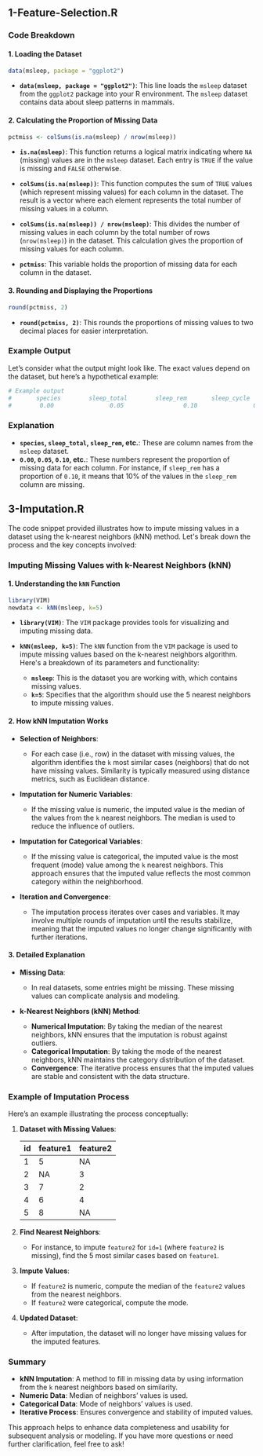 ## 1-Feature-Selection.R

### Code Breakdown

#### 1. **Loading the Dataset**

```r
data(msleep, package = "ggplot2")
```

- **`data(msleep, package = "ggplot2")`**: This line loads the `msleep` dataset from the `ggplot2` package into your R environment. The `msleep` dataset contains data about sleep patterns in mammals.

#### 2. **Calculating the Proportion of Missing Data**

```r
pctmiss <- colSums(is.na(msleep) / nrow(msleep))
```

- **`is.na(msleep)`**: This function returns a logical matrix indicating where `NA` (missing) values are in the `msleep` dataset. Each entry is `TRUE` if the value is missing and `FALSE` otherwise.
  
- **`colSums(is.na(msleep))`**: This function computes the sum of `TRUE` values (which represent missing values) for each column in the dataset. The result is a vector where each element represents the total number of missing values in a column.

- **`colSums(is.na(msleep)) / nrow(msleep)`**: This divides the number of missing values in each column by the total number of rows (`nrow(msleep)`) in the dataset. This calculation gives the proportion of missing values for each column.

- **`pctmiss`**: This variable holds the proportion of missing data for each column in the dataset.

#### 3. **Rounding and Displaying the Proportions**

```r
round(pctmiss, 2)
```

- **`round(pctmiss, 2)`**: This rounds the proportions of missing values to two decimal places for easier interpretation.

### Example Output

Let’s consider what the output might look like. The exact values depend on the dataset, but here’s a hypothetical example:

```r
# Example output
#       species        sleep_total        sleep_rem       sleep_cycle        awake
#        0.00                0.05                 0.10                0.02          0.00
```

### Explanation

- **`species`, `sleep_total`, `sleep_rem`, etc.**: These are column names from the `msleep` dataset.
- **`0.00`, `0.05`, `0.10`, etc.**: These numbers represent the proportion of missing data for each column. For instance, if `sleep_rem` has a proportion of `0.10`, it means that 10% of the values in the `sleep_rem` column are missing.

## 3-Imputation.R

The code snippet provided illustrates how to impute missing values in a dataset using the k-nearest neighbors (kNN) method. Let's break down the process and the key concepts involved:

### Imputing Missing Values with k-Nearest Neighbors (kNN)

#### 1. **Understanding the `kNN` Function**

```r
library(VIM)
newdata <- kNN(msleep, k=5)
```

- **`library(VIM)`**: The `VIM` package provides tools for visualizing and imputing missing data.
  
- **`kNN(msleep, k=5)`**: The `kNN` function from the `VIM` package is used to impute missing values based on the k-nearest neighbors algorithm. Here's a breakdown of its parameters and functionality:
  - **`msleep`**: This is the dataset you are working with, which contains missing values.
  - **`k=5`**: Specifies that the algorithm should use the 5 nearest neighbors to impute missing values.

#### 2. **How kNN Imputation Works**

- **Selection of Neighbors**:
  - For each case (i.e., row) in the dataset with missing values, the algorithm identifies the `k` most similar cases (neighbors) that do not have missing values. Similarity is typically measured using distance metrics, such as Euclidean distance.

- **Imputation for Numeric Variables**:
  - If the missing value is numeric, the imputed value is the median of the values from the `k` nearest neighbors. The median is used to reduce the influence of outliers.

- **Imputation for Categorical Variables**:
  - If the missing value is categorical, the imputed value is the most frequent (mode) value among the `k` nearest neighbors. This approach ensures that the imputed value reflects the most common category within the neighborhood.

- **Iteration and Convergence**:
  - The imputation process iterates over cases and variables. It may involve multiple rounds of imputation until the results stabilize, meaning that the imputed values no longer change significantly with further iterations.

#### 3. **Detailed Explanation**

- **Missing Data**: 
  - In real datasets, some entries might be missing. These missing values can complicate analysis and modeling.
  
- **k-Nearest Neighbors (kNN) Method**:
  - **Numerical Imputation**: By taking the median of the nearest neighbors, kNN ensures that the imputation is robust against outliers.
  - **Categorical Imputation**: By taking the mode of the nearest neighbors, kNN maintains the category distribution of the dataset.
  - **Convergence**: The iterative process ensures that the imputed values are stable and consistent with the data structure.

### Example of Imputation Process

Here’s an example illustrating the process conceptually:

1. **Dataset with Missing Values**:

   | id | feature1 | feature2 |
   |----|----------|----------|
   | 1  | 5        | NA       |
   | 2  | NA       | 3        |
   | 3  | 7        | 2        |
   | 4  | 6        | 4        |
   | 5  | 8        | NA       |

2. **Find Nearest Neighbors**:
   - For instance, to impute `feature2` for `id=1` (where `feature2` is missing), find the 5 most similar cases based on `feature1`.

3. **Impute Values**:
   - If `feature2` is numeric, compute the median of the `feature2` values from the nearest neighbors.
   - If `feature2` were categorical, compute the mode.

4. **Updated Dataset**:
   - After imputation, the dataset will no longer have missing values for the imputed features.

### Summary

- **kNN Imputation**: A method to fill in missing data by using information from the `k` nearest neighbors based on similarity.
- **Numeric Data**: Median of neighbors’ values is used.
- **Categorical Data**: Mode of neighbors’ values is used.
- **Iterative Process**: Ensures convergence and stability of imputed values.

This approach helps to enhance data completeness and usability for subsequent analysis or modeling. If you have more questions or need further clarification, feel free to ask!
